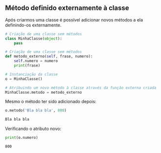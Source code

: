 ## Método definido externamente à classe

Após criarmos uma classe é possível adicionar novos métodos a ela definindo-os
externamente.  

```python
# Criação de uma classe sem métodos
class MinhaClasse(object):
    pass

# Criação de uma classe sem métodos
def metodo_externo(self, frase, numero):
    self.numero = numero
    print(frase)

# Instanciação da classe
o = MinhaClasse()

# Atribuindo um novo método à classe através da função externa criada
MinhaClasse.metodo = metodo_externo
```

Mesmo o método ter sido adicionado depois:

```python
o.metodo('Bla bla bla', 800)
```

```python
Bla bla bla
```

Verificando o atributo novo:

```python
print(o.numero)
```

```
800
```

